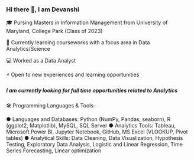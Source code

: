 ### Hi there 👋, I am Devanshi

🎓 Pursing Masters in Information Management from University of Maryland, College Park (Class of 2023)

🔭 Currently learning courseworks with a focus area in Data Analytics/Science

💻 Worked as a Data Analyst

⚡ Open to new experiences and learning opportunities

##### I am currently looking for full time opportunities related to Analytics

🛠 Programming Languages & Tools- 

● Languages and Databases: Python (NumPy, Pandas, seaborn), R (ggplot2, Matplotlib), MySQL, SQL Server
● Analytics Tools: Tableau, Microsoft Power BI, Jupyter Notebook, GitHub, MS Excel (VLOOKUP, Pivot tables)
● Analytical Skills: Data Cleaning, Data Visualization, Hypothesis Testing, Exploratory Data Analysis, Logistic and Linear Regression, Time Series Forecasting, Linear optimization






